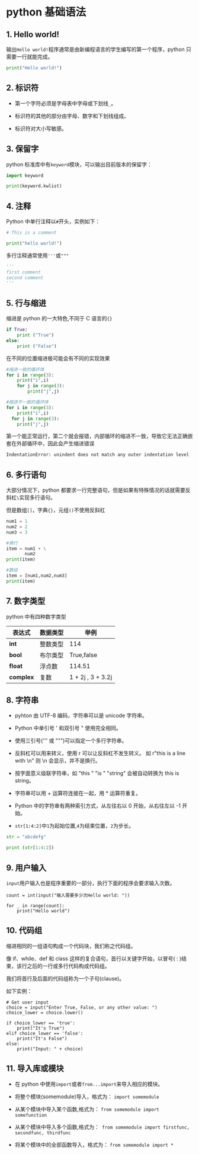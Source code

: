 # python 基础语法

## 1. Hello world!

输出`Hello world!`程序通常是由新编程语言的学生编写的第一个程序，python 只需要一行就能完成。

```py
print("Hello world!")
```

## 2. 标识符

- 第一个字符必须是字母表中字母或下划线`_`。

- 标识符的其他的部分由字母、数字和下划线组成。

- 标识符对大小写敏感。

## 3. 保留字

python 标准库中有`keyword`模块，可以输出目前版本的保留字：

```py
import keyword

print(keyword.kwlist)
```

## 4. 注释

Python 中单行注释以`#`开头，实例如下：

```py
# This is a comment

print("hello world!")
```

多行注释通常使用`'''`或`"""`

```py
'''
first comment
second comment
'''
```

## 5. 行与缩进

缩进是 python 的一大特色,不同于 C 语言的`{}`

```py
if True:
    print ("True")
else:
    print ("False")
```

在不同的位置缩进极可能会有不同的实现效果

```py
#缩进一致的循环体
for i in range(3):
    print("i",i)
    for j in range(3):
        print("j",j)

#缩进不一致的循环体
for i in range(3):
    print("i",i)
  for j in range(3):
    print("j",j)
```

第一个能正常运行，第二个就会报错，内部循环的缩进不一致，导致它无法正确嵌套在外部循环中，因此会产生缩进错误

```sh
IndentationError: unindent does not match any outer indentation level
```

## 6. 多行语句

大部分情况下，python 都要求一行完整语句，但是如果有特殊情况的话就需要反斜杠`\`实现多行语句。

但是数组`[]`，字典`{}`，元组`()`不使用反斜杠

```py
num1 = 1
num2 = 2
num3 = 3

#换行
item = num1 + \
       num2
print(item)

#数组
item = [num1,num2,num3]
print(item)
```

## 7. 数字类型

python 中有四种数字类型

| 表达式      | 数据类型 | 举例              |
| ----------- | -------- | ----------------- |
| **int**     | 整数类型 | 114               |
| **bool**    | 布尔类型 | True,false        |
| **float**   | 浮点数   | 114.51            |
| **complex** | 复数     | 1 + 2j , 3 + 3.2j |

## 8. 字符串

- pyhton 由 UTF-8 编码，字符串可以是 unicode 字符串。
- Python 中单引号 ' 和双引号 " 使用完全相同。

- 使用三引号(''' 或 """)可以指定一个多行字符串。

- 反斜杠可以用来转义，使用 r 可以让反斜杠不发生转义。 如 r"this is a line with \n" 则 \n 会显示，并不是换行。

- 按字面意义级联字符串，如 "this " "is " "string" 会被自动转换为 this is string。

- 字符串可以用 + 运算符连接在一起，用 \* 运算符重复。

- Python 中的字符串有两种索引方式，从左往右以 0 开始，从右往左以 -1 开始。

- `str[1:4:2]`中`1`为起始位置,`4`为结束位置，`2`为步长。

```py
str = "abcdefg"

print (str[1:4:2])
```

## 9. 用户输入

`input`用户输入也是程序重要的一部分，执行下面的程序会要求输入次数。

```py,norepl
count = int(input("输入需要多少次Hello world: "))

for _ in range(count):
    print("Hello world")
```

## 10. 代码组

缩进相同的一组语句构成一个代码块，我们称之代码组。

像 if、while、def 和 class 这样的复合语句，首行以关键字开始，以冒号( : )结束，该行之后的一行或多行代码构成代码组。

我们将首行及后面的代码组称为一个子句(clause)。

如下实例：

```py,norepl
# Get user input
choice = input("Enter True, False, or any other value: ")
choice_lower = choice.lower()

if choice_lower == 'true':
    print("It's True")
elif choice_lower == 'false':
    print("It's False")
else:
    print("Input: " + choice)
```

## 11. 导入库或模块

- 在 python 中使用`import`或者`from...import`来导入相应的模块。

- 将整个模块(somemodule)导入，格式为： `import somemodule`

- 从某个模块中导入某个函数,格式为： `from somemodule import somefunction`

- 从某个模块中导入多个函数,格式为：` from somemodule import firstfunc, secondfunc, thirdfunc`

- 将某个模块中的全部函数导入，格式为： `from somemodule import *`
